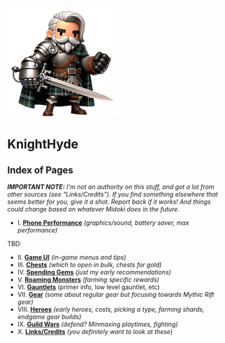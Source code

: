 ![image of a cartoon knight](./images/knighthyde1.256sharp.webp) 
# KnightHyde 

## Index of Pages

***IMPORTANT NOTE:*** *I'm not an authority on this stuff, and got a lot from other sources (see "Links/Credits"). If you find something elsewhere that seems better for you, give it a shot. Report back if it works! And things could change based on whatever Midoki does in the future.*

* I. **[Phone Performance](./1-performance.md)** *(graphics/sound, battery saver, max performance)*

TBD:
* II. **[Game UI](./2-UI.md)** *(in-game menus and tips)*
* III. **[Chests](./3-chests.md)** *(which to open in bulk, chests for gold)*
* IV. **[Spending Gems]()** *(just my early recommendations)*
* V. **[Roaming Monsters]()** *(farming specific rewards)*
* VI. **[Gauntlets]()** (primer info, low level gauntlet, etc)
* VII. **[Gear]()** *(some about regular gear but focusing towards Mythic Rift gear)*
* VIII. **[Heroes]()** *(early heroes, costs, picking a type, farming shards, endgame gear builds)*
* IX. **[Guild Wars]()** *(defend? Minmaxing playtimes, fighting)*
* X. **[Links/Credits]()** *(you definitely want to look at these)*